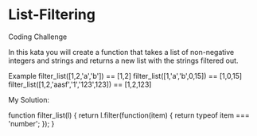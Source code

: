 # List-Filtering
Coding Challenge

In this kata you will create a function that takes a list of non-negative integers and strings and returns a new list with the strings filtered out.

Example
filter_list([1,2,'a','b']) == [1,2]
filter_list([1,'a','b',0,15]) == [1,0,15]
filter_list([1,2,'aasf','1','123',123]) == [1,2,123]

My Solution:

function filter_list(l) {
  return l.filter(function(item) {
    return typeof item === 'number';
  });
}
